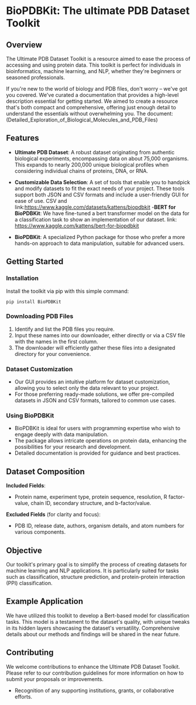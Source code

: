 # BioPDBKit: The ultimate PDB Dataset Toolkit

## Overview
The Ultimate PDB Dataset Toolkit is a resource aimed to ease the process of accessing and using protein data. This toolkit is perfect for individuals in bioinformatics, machine learning, and NLP, whether they're beginners or seasoned professionals.

If you're new to the world of biology and PDB files, don't worry – we've got you covered. We've curated a documentation that provides a high-level description essential for getting started. We aimed to create a resource that's both compact and comprehensive, offering just enough detail to understand the essentials without overwhelming you. 
The document: (Detailed_Exploration_of_Biological_Molecules_and_PDB_Files)

## Features
- **Ultimate PDB Dataset**: A robust dataset originating from authentic biological experiments, encompassing data on about 75,000 organisms. This expands to nearly 200,000 unique biological profiles when considering individual chains of proteins, DNA, or RNA.
  
- **Customizable Data Selection**: A set of tools that enable you to handpick and modify datasets to fit the exact needs of your project. These tools support both JSON and CSV formats and include a user-friendly GUI for ease of use.
CSV and link:https://www.kaggle.com/datasets/kattens/biopdbkit
-**BERT for BioPDBKit**:
  We have fine-tuned  a bert transformer model on the data for a classification task to show an implementation of our dataset. link: https://www.kaggle.com/kattens/bert-for-biopdbkit

- **BioPDBKit**: A specialized Python package for those who prefer a more hands-on approach to data manipulation, suitable for advanced users.

## Getting Started

### Installation
Install the toolkit via pip with this simple command:
```
pip install BioPDBKit
```

### Downloading PDB Files
1. Identify and list the PDB files you require.
2. Input these names into our downloader, either directly or via a CSV file with the names in the first column.
3. The downloader will efficiently gather these files into a designated directory for your convenience.

### Dataset Customization
- Our GUI provides an intuitive platform for dataset customization, allowing you to select only the data relevant to your project.
- For those preferring ready-made solutions, we offer pre-compiled datasets in JSON and CSV formats, tailored to common use cases.

### Using BioPDBKit
- BioPDBKit is ideal for users with programming expertise who wish to engage deeply with data manipulation.
- The package allows intricate operations on protein data, enhancing the possibilities for your research and development.
- Detailed documentation is provided for guidance and best practices.

## Dataset Composition
**Included Fields**:
- Protein name, experiment type, protein sequence, resolution, R factor-value, chain ID, secondary structure, and b-factor/value.

**Excluded Fields** (for clarity and focus):
- PDB ID, release date, authors, organism details, and atom numbers for various components.

## Objective
Our toolkit's primary goal is to simplify the process of creating datasets for machine learning and NLP applications. It is particularly suited for tasks such as classification, structure prediction, and protein-protein interaction (PPI) classification.

## Example Application
We have utilized this toolkit to develop a Bert-based model for classification tasks. This model is a testament to the dataset's quality, with unique tweaks in its hidden layers showcasing the dataset's versatility. Comprehensive details about our methods and findings will be shared in the near future.

## Contributing
We welcome contributions to enhance the Ultimate PDB Dataset Toolkit. Please refer to our contribution guidelines for more information on how to submit your proposals or improvements.


- Recognition of any supporting institutions, grants, or collaborative efforts.
